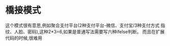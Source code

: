 # 橋接模式
这个模式很有意思,例如聚合支付平台(2种支付平台-微信、支付宝/3种支付方式 指纹、人脸、密码),这种2*3=6,如果是普通写法需要写六种ifelse判断。
而且在扩展代码的时候,很难用